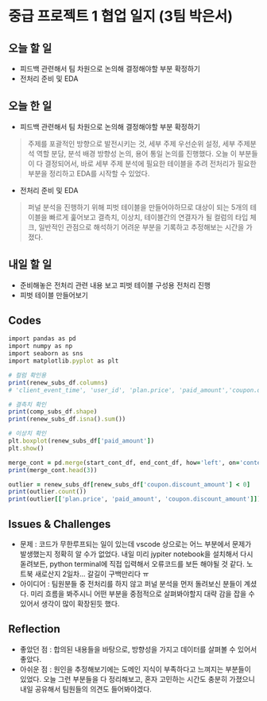 # 중급 프로젝트 1 협업 일지 (3팀 박은서)

## 오늘 할 일
* 피드백 관련해서 팀 차원으로 논의해 결정해야할 부분 확정하기
* 전처리 준비 및 EDA
## 오늘 한 일
* 피드백 관련해서 팀 차원으로 논의해 결정해야할 부분 확정하기
> 주제를 포괄적인 방향으로 발전시키는 것, 세부 주제 우선순위 설정, 세부 주제분석 역할 분담, 분석 배경 방향성 논의, 용어 통일 논의를 진행했다. 오늘 이 부분들이 다 결정되어서, 바로 세부 주제 분석에 필요한 테이블을 추려 전처리가 필요한 부분을 정리하고 EDA를 시작할 수 있었다.
* 전처리 준비 및 EDA
> 퍼널 분석을 진행하기 위해 피벗 테이블을 만들어야하므로 대상이 되는 5개의 테이블을 빠르게 훑어보고 결측치, 이상치, 테이블간의 연결자가 될 컬럼의 타입 체크, 일반적인 관점으로 해석하기 어려운 부분을 기록하고 추정해보는 시간을 가졌다.
## 내일 할 일
* 준비해놓은 전처리 관련 내용 보고 피벗 테이블 구성용 전처리 진행
* 피벗 테이블 만들어보기
## Codes
```ruby
import pandas as pd
import numpy as np
import seaborn as sns
import matplotlib.pyplot as plt

# 컬럼 확인용
print(renew_subs_df.columns)
# 'client_event_time', 'user_id', 'plan.price', 'paid_amount','coupon.discount_amount'

# 결측치 확인
print(comp_subs_df.shape)
print(renew_subs_df.isna().sum())

# 이상치 확인
plt.boxplot(renew_subs_df['paid_amount'])
plt.show()

merge_cont = pd.merge(start_cont_df, end_cont_df, how='left', on='content.id')
print(merge_cont.head(3))

outlier = renew_subs_df[renew_subs_df['coupon.discount_amount'] < 0]
print(outlier.count())
print(outlier[['plan.price', 'paid_amount', 'coupon.discount_amount']])
```
## Issues & Challenges
* 문제 : 코드가 무한루프되는 일이 있는데 vscode 상으로는 어느 부분에서 문제가 발생했는지 정확히 알 수가 없었다. 내일 미리 jypiter notebook을 설치해서 다시 돋려보든, python terminal에 직접 입력해서 오류코드를 보든 해야될 것 같다. 노트북 새로산지 2일차... 갈길이 구백만리다 ㅠ
* 아이디어 : 팀원분들 중 전처리를 하지 않고 퍼널 분석을 먼저 돌려보신 분들이 계셨다. 미리 흐름을 봐주시니 어떤 부분을 중점적으로 살펴봐야할지 대략 감을 잡을 수 있어서 생각이 많이 확장된듯 했다.
## Reflection
* 좋았던 점 : 합의된 내용들을 바탕으로, 방향성을 가지고 데이터를 살펴볼 수 있어서 좋았다.
* 아쉬운 점 : 원인을 추정해보기에는 도메인 지식이 부족하다고 느껴지는 부분들이 있었다. 오늘 그런 부분들을 다 정리해보고, 혼자 고민하는 시간도 충분히 가졌으니 내일 공유해서 팀원들의 의견도 들어봐야겠다.
